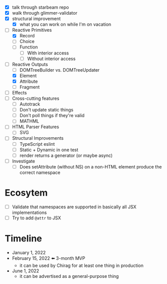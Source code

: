 - [x] talk through starbeam repo
- [x] walk through glimmer-validator
- [x] structural improvement
  - [x] what you can work on while I'm on vacation
- [ ] Reactive Primitives
  - [x] Record
  - [ ] Choice
  - [ ] Function
    - [ ] With interior access
    - [ ] Without interior access
- [ ] Reactive Outputs
  - [ ] DOMTreeBuilder vs. DOMTreeUpdater
  - [x] Element
  - [x] Attribute
  - [ ] Fragment
- [ ] Effects
- [ ] Cross-cutting features
  - [ ] Autotrack
  - [ ] Don't update static things
  - [ ] Don't poll things if they're valid
  - [ ] MATHML
- [ ] HTML Parser Features
  - [ ] SVG
- [ ] Structural Improvements
  - [ ] TypeScript eslint
  - [ ] Static + Dynamic in one test
  - [ ] render returns a generator (or maybe async)
- [ ] Investigate
  - [ ] Does setAttribute (without NS) on a non-HTML element produce the correct namespace

# Ecosytem

- [ ] Validate that namespaces are supported in basically all JSX implementations
- [ ] Try to add `@attr` to JSX

# Timeline

- January 1, 2022
- February 15, 2022 ⬅️ 3-month MVP
  - it can be used by Chirag for at least one thing in production
- June 1, 2022
  - it can be advertised as a general-purpose thing
